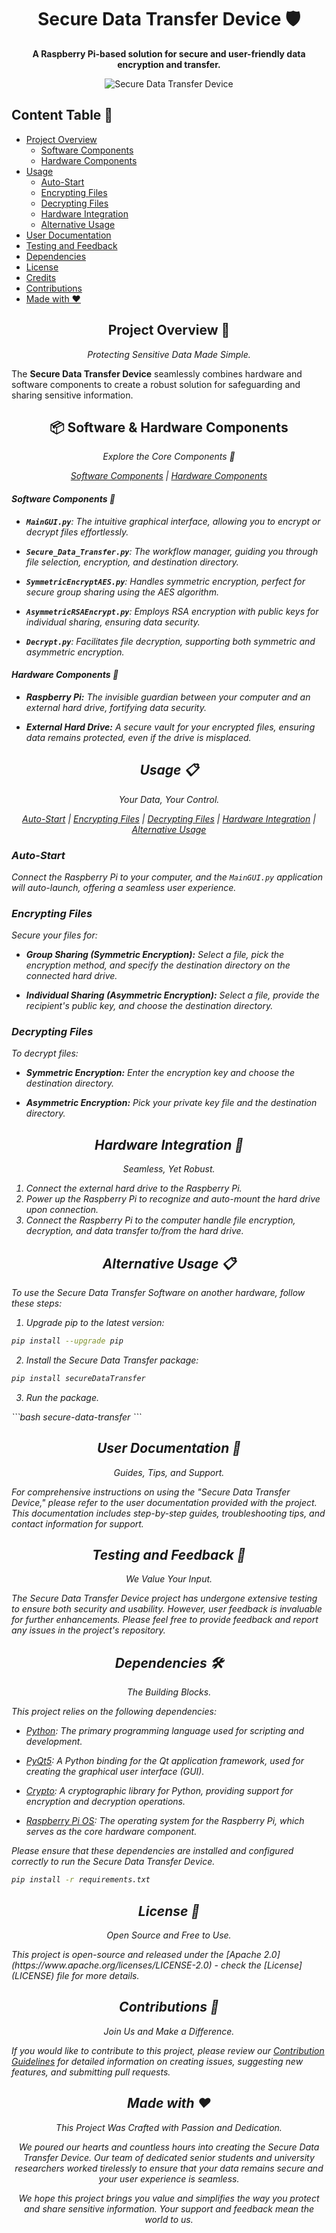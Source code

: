 <!-- Title Section -->
<h1 align="center">Secure Data Transfer Device 🛡️</h1>

<p align="center">
  <strong>A Raspberry Pi-based solution for secure and user-friendly data encryption and transfer.</strong>
</p>

<!-- Image Section -->
<p align="center">
  <img src="https://i.ibb.co/FKk2kQN/19f17e75-14ef-459a-a15d-481419ea99af-2023-10-03-07-40-05.jpg" alt="Secure Data Transfer Device">
</p>

<h2 align="left">Content Table 📑</h2>

<ul>
  <li><a href="#project-overview">Project Overview</a>
    <ul>
      <li><a href="#software-components">Software Components</a></li>
      <li><a href="#hardware-components">Hardware Components</a></li>
    </ul>
  </li>
  <li><a href="#usage">Usage</a>
    <ul>
      <li><a href="#auto-start">Auto-Start</a></li>
      <li><a href="#encrypting-files">Encrypting Files</a></li>
      <li><a href="#decrypting-files">Decrypting Files</a></li>
      <li><a href="#hardware-integration">Hardware Integration</a></li>
      <li><a href="#alternative-usage">Alternative Usage</a></li>
    </ul>
  </li>
  <li><a href="#user-documentation">User Documentation</a></li>
  <li><a href="#testing-and-feedback">Testing and Feedback</a></li>
  <li><a href="#dependencies">Dependencies</a></li>
  <li><a href="#license">License</a></li>
  <li><a href="#credits">Credits</a></li>
  <li><a href="#contributions">Contributions</a></li>
  <li><a href="#made-with-love">Made with ❤️</a></li>
</ul>

<!-- Project Description -->
<h2 align="center" id="project-overview">Project Overview 🚀</h2>

<p align="center">
  <em>Protecting Sensitive Data Made Simple.</em>
</p>

The **Secure Data Transfer Device** seamlessly combines hardware and software components to create a robust solution for safeguarding and sharing sensitive information.

<!-- Components Section -->
<h2 align="center">📦 Software & Hardware Components</h2>

<p align="center">
  <em>Explore the Core Components 🧩</strong>
</p>

<p align="center">
  <a href="#software-components">Software Components</a> |
  <a href="#hardware-components">Hardware Components</a>
</p>

<!-- Software Components Section -->
<h4 align="left" id="software-components">Software Components 📂</h4>

- **`MainGUI.py`**: The intuitive graphical interface, allowing you to encrypt or decrypt files effortlessly.

- **`Secure_Data_Transfer.py`**: The workflow manager, guiding you through file selection, encryption, and destination directory.

- **`SymmetricEncryptAES.py`**: Handles symmetric encryption, perfect for secure group sharing using the AES algorithm.

- **`AsymmetricRSAEncrypt.py`**: Employs RSA encryption with public keys for individual sharing, ensuring data security.

- **`Decrypt.py`**: Facilitates file decryption, supporting both symmetric and asymmetric encryption.

<!-- Hardware Components Section -->
<h4 align="left" id="hardware-components">Hardware Components 🧰</h4>

- **_Raspberry Pi:_** The invisible guardian between your computer and an external hard drive, fortifying data security.

- **_External Hard Drive:_** A secure vault for your encrypted files, ensuring data remains protected, even if the drive is misplaced.

<!-- Usage Section -->
<h2 align="center" id="usage">Usage 📋</h2>

<p align="center">
  <em>Your Data, Your Control.</em>
</p>

<p align="center">
  <a href="#auto-start">Auto-Start</a> |
  <a href="#encrypting-files">Encrypting Files</a> |
  <a href="#decrypting-files">Decrypting Files</a> |
  <a href="#hardware-integration">Hardware Integration</a> |
  <a href="#alternative-usage">Alternative Usage</a>
</p>

<h3 id="auto-start">Auto-Start</h3>

Connect the Raspberry Pi to your computer, and the `MainGUI.py` application will auto-launch, offering a seamless user experience.

<h3 id="encrypting-files">Encrypting Files</h3>

Secure your files for:

- **Group Sharing (Symmetric Encryption):** Select a file, pick the encryption method, and specify the destination directory on the connected hard drive.

- **Individual Sharing (Asymmetric Encryption):** Select a file, provide the recipient's public key, and choose the destination directory.

<h3 id="decrypting-files">Decrypting Files</h3>

To decrypt files:

- **Symmetric Encryption:** Enter the encryption key and choose the destination directory.

- **Asymmetric Encryption:** Pick your private key file and the destination directory.

<!-- Hardware Integration Section -->
<h2 align="center" id="hardware-integration">Hardware Integration 🔌</h2>

<p align="center">
  <em>Seamless, Yet Robust.</em>
</p>

<ol>
  <li>Connect the external hard drive to the Raspberry Pi.</li>
  <li>Power up the Raspberry Pi to recognize and auto-mount the hard drive upon connection.</li>
  <li>Connect the Raspberry Pi to the computer handle file encryption, decryption, and data transfer to/from the hard drive.</li>
</ol>

<h2 align="center" id="alternative-usage">Alternative Usage 📋</h2>

To use the Secure Data Transfer Software on another hardware, follow these steps:

<ol>
  <li>Upgrade pip to the latest version:</li>
</ol>

```bash
pip install --upgrade pip
```
<ol start="2">
  <li>Install the Secure Data Transfer package:</li>
</ol>

   ```bash
   pip install secureDataTransfer
   ```
<ol start="3">
  <li>Run the package.</li>
</ol>
   ```bash
   secure-data-transfer
   ```

<!-- User Documentation Section -->
<h2 align="center" id="user-documentation">User Documentation 📖</h2>
<p align="center">
  <em>Guides, Tips, and Support.</em>
</p>
For comprehensive instructions on using the "Secure Data Transfer Device," please refer to the user documentation provided with the project. This documentation includes step-by-step guides, troubleshooting tips, and contact information for support.
<!-- Testing and Feedback Section -->
<h2 align="center" id="testing-and-feedback">Testing and Feedback 🧪</h2>
<p align="center">
  <em>We Value Your Input.</em>
</p>
The Secure Data Transfer Device project has undergone extensive testing to ensure both security and usability. However, user feedback is invaluable for further enhancements. Please feel free to provide feedback and report any issues in the project's repository.
<!-- Dependencies Section -->
<h2 align="center" id="dependencies">Dependencies 🛠️</h2>
<p align="center">
  <em>The Building Blocks.</em>
</p>
This project relies on the following dependencies:

- [Python](https://www.python.org/): The primary programming language used for scripting and development.

- [PyQt5](https://pypi.org/project/PyQt5/): A Python binding for the Qt application framework, used for creating the graphical user interface (GUI).

- [Crypto](https://pypi.org/project/pycryptodome/): A cryptographic library for Python, providing support for encryption and decryption operations.

- [Raspberry Pi OS](https://www.raspberrypi.org/software/): The operating system for the Raspberry Pi, which serves as the core hardware component.

Please ensure that these dependencies are installed and configured correctly to run the Secure Data Transfer Device.

```bash
pip install -r requirements.txt
```

<!-- License Section -->
<h2 align="center" id="license">License 📜</h2>
<p align="center">
  <em>Open Source and Free to Use.</em>
</p>
This project is open-source and released under the [Apache 2.0](https://www.apache.org/licenses/LICENSE-2.0) - check the [License](LICENSE) file for more details.

<!-- Contributions Section -->
<h2 align="center" id="contributions">Contributions 🤝</h2>

<p align="center">
  <em>Join Us and Make a Difference.</em>
</p>

If you would like to contribute to this project, please review our [Contribution Guidelines](CONTRIBUTING.md) for detailed information on creating issues, suggesting new features, and submitting pull requests.


<!-- Made with Love Section -->
<h2 align="center" id="made-with-love">Made with ❤️</h2>

<p align="center">
  <em>This Project Was Crafted with Passion and Dedication.</em>
</p>

<p align="center">
  We poured our hearts and countless hours into creating the Secure Data Transfer Device. Our team of dedicated senior students and university researchers worked tirelessly to ensure that your data remains secure and your user experience is seamless.
</p>

<p align="center">
  We hope this project brings you value and simplifies the way you protect and share sensitive information. Your support and feedback mean the world to us.
</p>
